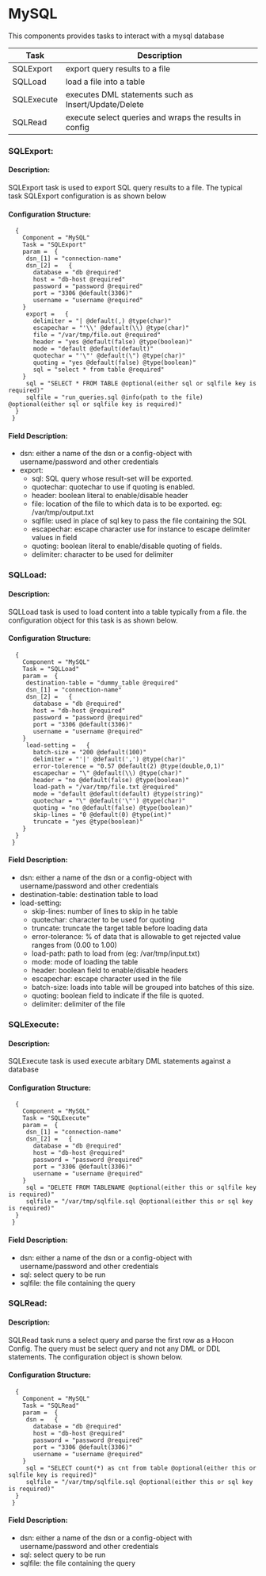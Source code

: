 
 
MySQL
=====

This components provides tasks to interact with a mysql database

| Task        | Description                                             |
|-------------|---------------------------------------------------------|
| SQLExport   | export query results to a file                          |
| SQLLoad     | load a file into a table                                |
| SQLExecute  | executes DML statements such as Insert/Update/Delete    |
| SQLRead     | execute select queries and wraps the results in config  |

     

 
### SQLExport:


#### Description:

 
SQLExport task is used to export SQL query results to a file.
The typical task SQLExport configuration is as shown below
     

#### Configuration Structure:


      {
        Component = "MySQL"
        Task = "SQLExport"
        param =  {
         dsn_[1] = "connection-name"
         dsn_[2] =   {
           database = "db @required"
           host = "db-host @required"
           password = "password @required"
           port = "3306 @default(3306)"
           username = "username @required"
        }
         export =   {
           delimiter = "| @default(,) @type(char)"
           escapechar = "'\\' @default(\\) @type(char)"
           file = "/var/tmp/file.out @required"
           header = "yes @default(false) @type(boolean)"
           mode = "default @default(default)"
           quotechar = "'\"' @default(\") @type(char)"
           quoting = "yes @default(false) @type(boolean)"
           sql = "select * from table @required"
        }
         sql = "SELECT * FROM TABLE @optional(either sql or sqlfile key is required)"
         sqlfile = "run_queries.sql @info(path to the file) @optional(either sql or sqlfile key is required)"
      }
     }


#### Field Description:

 * dsn: either a name of the dsn or a config-object with username/password and other credentials
 * export:
    * sql: SQL query whose result-set will be exported.
    * quotechar: quotechar to use if quoting is enabled.
    * header: boolean literal to enable/disable header
    * file: location of the file to which data is to be exported. eg: /var/tmp/output.txt
    * sqlfile: used in place of sql key to pass the file containing the SQL
    * escapechar: escape character use for instance to escape delimiter values in field
    * quoting: boolean literal to enable/disable quoting of fields.
    * delimiter: character to be used for delimiter

     




### SQLLoad:


#### Description:

 
SQLLoad task is used to load content into a table typically from a file.
the configuration object for this task is as shown below.
    

#### Configuration Structure:


      {
        Component = "MySQL"
        Task = "SQLLoad"
        param =  {
         destination-table = "dummy_table @required"
         dsn_[1] = "connection-name"
         dsn_[2] =   {
           database = "db @required"
           host = "db-host @required"
           password = "password @required"
           port = "3306 @default(3306)"
           username = "username @required"
        }
         load-setting =   {
           batch-size = "200 @default(100)"
           delimiter = "'|' @default(',') @type(char)"
           error-tolerence = "0.57 @default(2) @type(double,0,1)"
           escapechar = "\" @default(\\) @type(char)"
           header = "no @default(false) @type(boolean)"
           load-path = "/var/tmp/file.txt @required"
           mode = "default @default(default) @type(string)"
           quotechar = "\" @default('\"') @type(char)"
           quoting = "no @default(false) @type(boolean)"
           skip-lines = "0 @default(0) @type(int)"
           truncate = "yes @type(boolean)"
        }
      }
     }


#### Field Description:

 * dsn: either a name of the dsn or a config-object with username/password and other credentials
 * destination-table: destination table to load
 * load-setting:
    * skip-lines: number of lines to skip in he table
    * quotechar: character to be used for quoting
    * truncate: truncate the target table before loading data
    * error-tolerance: % of data that is allowable to get rejected value ranges from (0.00 to 1.00)
    * load-path: path to load from (eg: /var/tmp/input.txt)
    * mode: mode of loading the table
    * header: boolean field to enable/disable headers
    * escapechar: escape character used in the file
    * batch-size: loads into table will be grouped into batches of this size.
    * quoting: boolean field to indicate if the file is quoted.
    * delimiter: delimiter of the file

     




### SQLExecute:


#### Description:

 SQLExecute task is used execute arbitary DML statements against a database

#### Configuration Structure:


      {
        Component = "MySQL"
        Task = "SQLExecute"
        param =  {
         dsn_[1] = "connection-name"
         dsn_[2] =   {
           database = "db @required"
           host = "db-host @required"
           password = "password @required"
           port = "3306 @default(3306)"
           username = "username @required"
        }
         sql = "DELETE FROM TABLENAME @optional(either this or sqlfile key is required)"
         sqlfile = "/var/tmp/sqlfile.sql @optional(either this or sql key is required)"
      }
     }


#### Field Description:

 * dsn: either a name of the dsn or a config-object with username/password and other credentials
 * sql: select query to be run
 * sqlfile: the file containing the query

     




### SQLRead:


#### Description:

 
SQLRead task runs a select query and parse the first row as a Hocon Config.
The query must be select query and not any DML or DDL statements.
The configuration object is shown below.
    

#### Configuration Structure:


      {
        Component = "MySQL"
        Task = "SQLRead"
        param =  {
         dsn =   {
           database = "db @required"
           host = "db-host @required"
           password = "password @required"
           port = "3306 @default(3306)"
           username = "username @required"
        }
         sql = "SELECT count(*) as cnt from table @optional(either this or sqlfile key is required)"
         sqlfile = "/var/tmp/sqlfile.sql @optional(either this or sql key is required)"
      }
     }


#### Field Description:

 * dsn: either a name of the dsn or a config-object with username/password and other credentials
 * sql: select query to be run
 * sqlfile: the file containing the query

     

     